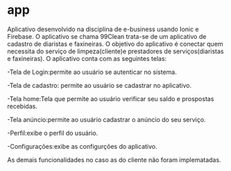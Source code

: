 # app
Aplicativo desenvolvido na disciplina de e-business usando Ionic e Firebase.
O aplicativo se chama 99Clean trata-se de um aplicativo de cadastro de diaristas e faxineiras. 
O objetivo do aplicativo é conectar quem necessita do serviço de limpeza(cliente)e prestadores de serviços(diaristas e faxineiras).
O aplicativo conta com as seguintes telas:

-Tela de Login:permite ao usuário se autenticar no sistema.

-Tela de cadastro: permite ao usuário se cadastrar no aplicativo.

-Tela home:Tela que  permite ao usuário verificar seu saldo e prospostas recebidas.

-Tela anúncio:permite ao usuário  cadastrar o anúncio do seu serviço.

-Perfil:exibe o perfil do usuário.

-Configurações:exibe as configurções do aplicativo.

As demais funcionalidades no caso as do cliente não foram implematadas.



